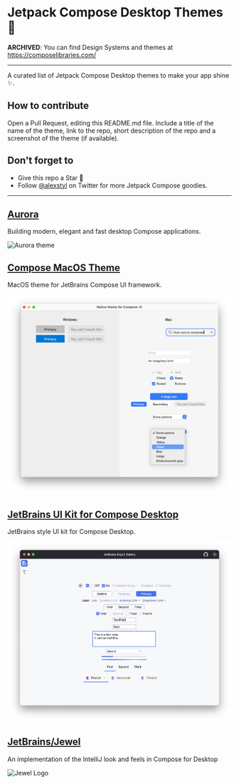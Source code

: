 # Jetpack Compose Desktop Themes 🎨

**ARCHIVED**: You can find Design Systems and themes at https://composelibraries.com/

---

A curated list of Jetpack Compose Desktop themes to make your app shine ✨.

## How to contribute

Open a Pull Request, editing this README.md file. Include a title of the name of the theme, link to the repo, short description of the repo and a screenshot of the theme (if available).

## Don't forget to

- Give this repo a Star 🤩
- Follow [@alexstyl](https://www.twitter.com/alexstyl) on Twitter for more Jetpack Compose goodies.

--- 

## [Aurora](https://github.com/kirill-grouchnikov/aurora)

Building modern, elegant and fast desktop Compose applications.

![Aurora theme](https://raw.githubusercontent.com/kirill-grouchnikov/aurora/icicle/docs/images/theming/skins/nebula.png)

## [Compose MacOS Theme](https://github.com/Chozzle/compose-macos-theme)

MacOS theme for JetBrains Compose UI framework.


![Compose MacOs Theme Desktop](https://github.com/Chozzle/compose-macos-theme/raw/master/screenshots/desktop.png)



## [JetBrains UI Kit for Compose Desktop](https://github.com/ButterCam/compose-jetbrains-theme)

JetBrains style UI kit for Compose Desktop.


![Jetpack Compose Jetbrains Theme](https://github.com/ButterCam/compose-jetbrains-theme/raw/main/docs/screenshot-expui.png)

## [JetBrains/Jewel](https://github.com/JetBrains/Jewel)

An implementation of the IntelliJ look and feels in Compose for Desktop

![Jewel Logo](https://github.com/JetBrains/jewel/blob/main/art/jewel-logo.svg)
